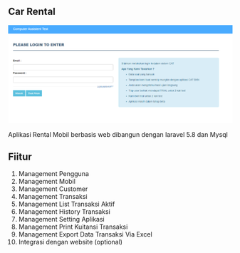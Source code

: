 ## Car Rental

![](screenshoot/login.png)

Aplikasi Rental Mobil berbasis web dibangun dengan laravel 5.8 dan Mysql

## Fiitur

1. Management Pengguna
2. Management Mobil
3. Management Customer
4. Management Transaksi
5. Management List Transaksi Aktif
5. Management History Transaksi
6. Management Setting Aplikasi
7. Management Print Kuitansi Transaksi
8. Management Export Data Transaksi Via Excel
9. Integrasi dengan website (optional)